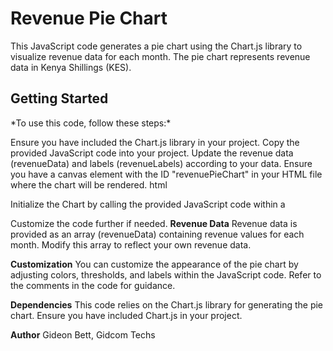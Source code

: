 <h1>Revenue Pie Chart</h1>
This JavaScript code generates a pie chart using the Chart.js library to visualize revenue data for each month. The pie chart represents revenue data in Kenya Shillings (KES).

<h2>Getting Started</h2>
*To use this code, follow these steps:*

Ensure you have included the Chart.js library in your project.
Copy the provided JavaScript code into your project.
Update the revenue data (revenueData) and labels (revenueLabels) according to your data.
Ensure you have a canvas element with the ID "revenuePieChart" in your HTML file where the chart will be rendered.
html

<canvas id="revenuePieChart"></canvas>

Initialize the Chart by calling the provided JavaScript code within a <script> tag or in an external JavaScript file.
html

<script src="path/to/chart.js"></script>
<script src="path/to/your/script.js"></script>

Customize the code further if needed.
**Revenue Data**
Revenue data is provided as an array (revenueData) containing revenue values for each month. Modify this array to reflect your own revenue data.

**Customization**
You can customize the appearance of the pie chart by adjusting colors, thresholds, and labels within the JavaScript code. Refer to the comments in the code for guidance.

**Dependencies**
This code relies on the Chart.js library for generating the pie chart. Ensure you have included Chart.js in your project.

**Author**
Gideon Bett, Gidcom Techs
